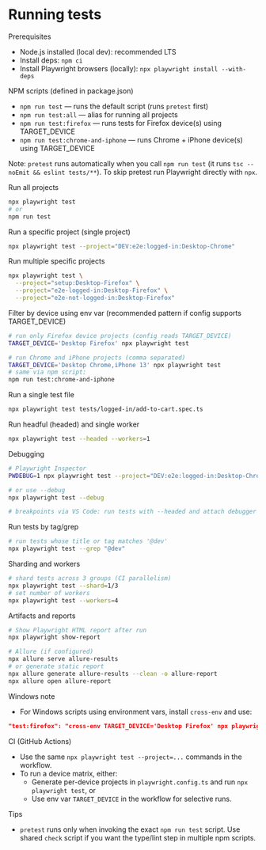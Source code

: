 # Running tests

Prerequisites
- Node.js installed (local dev): recommended LTS
- Install deps: `npm ci`
- Install Playwright browsers (locally): `npx playwright install --with-deps`

NPM scripts (defined in package.json)
- `npm run test` — runs the default script (runs `pretest` first)
- `npm run test:all` — alias for running all projects
- `npm run test:firefox` — runs tests for Firefox device(s) using TARGET_DEVICE
- `npm run test:chrome-and-iphone` — runs Chrome + iPhone device(s) using TARGET_DEVICE

Note: `pretest` runs automatically when you call `npm run test` (it runs `tsc --noEmit && eslint tests/**`). To skip pretest run Playwright directly with `npx`.

Run all projects
```bash
npx playwright test
# or
npm run test
```

Run a specific project (single project)
```bash
npx playwright test --project="DEV:e2e:logged-in:Desktop-Chrome"
```

Run multiple specific projects
```bash
npx playwright test \
  --project="setup:Desktop-Firefox" \
  --project="e2e-logged-in:Desktop-Firefox" \
  --project="e2e-not-logged-in:Desktop-Firefox"
```

Filter by device using env var (recommended pattern if config supports TARGET_DEVICE)
```bash
# run only Firefox device projects (config reads TARGET_DEVICE)
TARGET_DEVICE='Desktop Firefox' npx playwright test

# run Chrome and iPhone projects (comma separated)
TARGET_DEVICE='Desktop Chrome,iPhone 13' npx playwright test
# same via npm script:
npm run test:chrome-and-iphone
```

Run a single test file
```bash
npx playwright test tests/logged-in/add-to-cart.spec.ts
```

Run headful (headed) and single worker
```bash
npx playwright test --headed --workers=1
```

Debugging
```bash
# Playwright Inspector
PWDEBUG=1 npx playwright test --project="DEV:e2e:logged-in:Desktop-Chrome"

# or use --debug
npx playwright test --debug

# breakpoints via VS Code: run tests with --headed and attach debugger
```

Run tests by tag/grep
```bash
# run tests whose title or tag matches '@dev'
npx playwright test --grep "@dev"
```

Sharding and workers
```bash
# shard tests across 3 groups (CI parallelism)
npx playwright test --shard=1/3
# set number of workers
npx playwright test --workers=4
```

Artifacts and reports
```bash
# Show Playwright HTML report after run
npx playwright show-report

# Allure (if configured)
npx allure serve allure-results
# or generate static report
npx allure generate allure-results --clean -o allure-report
npx allure open allure-report
```

Windows note
- For Windows scripts using environment vars, install `cross-env` and use:
```json
"test:firefox": "cross-env TARGET_DEVICE='Desktop Firefox' npx playwright test"
```

CI (GitHub Actions)
- Use the same `npx playwright test --project=...` commands in the workflow.
- To run a device matrix, either:
  - Generate per-device projects in `playwright.config.ts` and run `npx playwright test`, or
  - Use env var `TARGET_DEVICE` in the workflow for selective runs.

Tips
- `pretest` runs only when invoking the exact `npm run test` script. Use shared `check` script if you want the type/lint step in multiple npm scripts.

